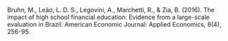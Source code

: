Bruhn, M., Leão, L. D. S., Legovini, A., Marchetti, R., & Zia, B. (2016). The impact of high school financial education: Evidence from a large-scale evaluation in Brazil. American Economic Journal: Applied Economics, 8(4), 256-95.

